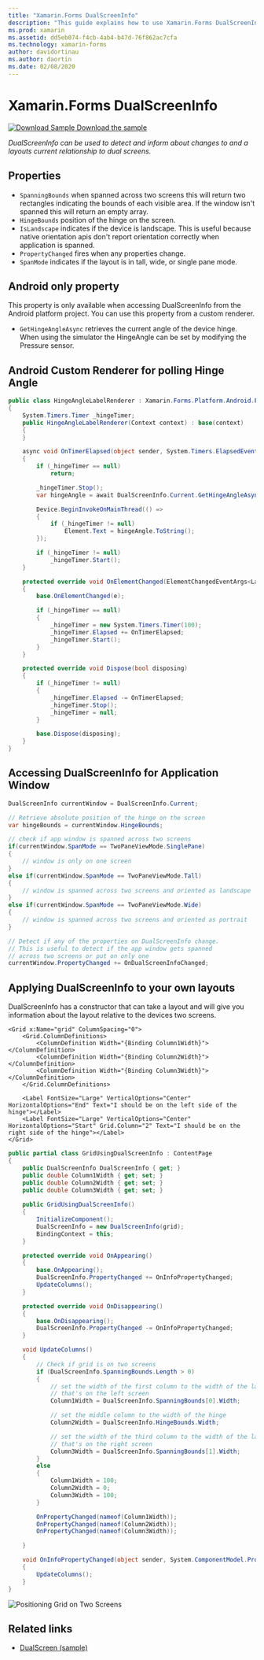 ```yaml
---
title: "Xamarin.Forms DualScreenInfo"
description: "This guide explains how to use Xamarin.Forms DualScreenInfo to optimize your app experience for dual-screen devices such as Surface Duo and Surface Neo."
ms.prod: xamarin
ms.assetid: dd5eb074-f4cb-4ab4-b47d-76f862ac7cfa
ms.technology: xamarin-forms
author: davidortinau
ms.author: daortin
ms.date: 02/08/2020
---
```


# Xamarin.Forms DualScreenInfo

[![Download Sample](~/media/shared/download.png) Download the sample](https://github.com/xamarin/xamarin-forms-samples/UserInterface/DualScreenDemos)

_DualScreenInfo can be used to detect and inform about changes to and a layouts current relationship to dual screens._

## Properties

- `SpanningBounds` when spanned across two screens this will return two rectangles indicating the bounds of each visible area. If the window isn't spanned this will return an empty array.
- `HingeBounds` position of the hinge on the screen.
- `IsLandscape` indicates if the device is landscape. This is useful because native orientation apis don't report orientation correctly when application is spanned.
- `PropertyChanged` fires when any properties change.
- `SpanMode` indicates if the layout is in tall, wide, or single pane mode.

## Android only property

This property is only available when accessing DualScreenInfo from the Android platform project.
You can use this property from a custom renderer.

- `GetHingeAngleAsync` retrieves the current angle of the device hinge. When using the simulator the HingeAngle can be set by modifying the Pressure sensor.

## Android Custom Renderer for polling Hinge Angle

```C#
public class HingeAngleLabelRenderer : Xamarin.Forms.Platform.Android.FastRenderers.LabelRenderer
{
    System.Timers.Timer _hingeTimer;
    public HingeAngleLabelRenderer(Context context) : base(context)
    {
    }

    async void OnTimerElapsed(object sender, System.Timers.ElapsedEventArgs e)
    {
        if (_hingeTimer == null)
            return;

        _hingeTimer.Stop();
        var hingeAngle = await DualScreenInfo.Current.GetHingeAngleAsync();

        Device.BeginInvokeOnMainThread(() =>
        {
            if (_hingeTimer != null)
                Element.Text = hingeAngle.ToString();
        });

        if (_hingeTimer != null)
            _hingeTimer.Start();
    }

    protected override void OnElementChanged(ElementChangedEventArgs<Label> e)
    {
        base.OnElementChanged(e);

        if (_hingeTimer == null)
        {
            _hingeTimer = new System.Timers.Timer(100);
            _hingeTimer.Elapsed += OnTimerElapsed;
            _hingeTimer.Start();
        }
    }

    protected override void Dispose(bool disposing)
    {
        if (_hingeTimer != null)
        {
            _hingeTimer.Elapsed -= OnTimerElapsed;
            _hingeTimer.Stop();
            _hingeTimer = null;
        }

        base.Dispose(disposing);
    }
}
```

## Accessing DualScreenInfo for Application Window

```c#
DualScreenInfo currentWindow = DualScreenInfo.Current;

// Retrieve absolute position of the hinge on the screen
var hingeBounds = currentWindow.HingeBounds;

// check if app window is spanned across two screens
if(currentWindow.SpanMode == TwoPaneViewMode.SinglePane)
{
    // window is only on one screen
}
else if(currentWindow.SpanMode == TwoPaneViewMode.Tall)
{
    // window is spanned across two screens and oriented as landscape
}
else if(currentWindow.SpanMode == TwoPaneViewMode.Wide)
{
    // window is spanned across two screens and oriented as portrait
}

// Detect if any of the properties on DualScreenInfo change.
// This is useful to detect if the app window gets spanned
// across two screens or put on only one  
currentWindow.PropertyChanged += OnDualScreenInfoChanged;
```

## Applying DualScreenInfo to your own layouts

DualScreenInfo has a constructor that can take a layout and will 
give you information about the layout relative to the devices two 
screens.

```xaml
<Grid x:Name="grid" ColumnSpacing="0">
    <Grid.ColumnDefinitions>
        <ColumnDefinition Width="{Binding Column1Width}"></ColumnDefinition>
        <ColumnDefinition Width="{Binding Column2Width}"></ColumnDefinition>
        <ColumnDefinition Width="{Binding Column3Width}"></ColumnDefinition>
    </Grid.ColumnDefinitions>

    <Label FontSize="Large" VerticalOptions="Center" HorizontalOptions="End" Text="I should be on the left side of the hinge"></Label>
    <Label FontSize="Large" VerticalOptions="Center" HorizontalOptions="Start" Grid.Column="2" Text="I should be on the right side of the hinge"></Label>
</Grid>
```

```C#
public partial class GridUsingDualScreenInfo : ContentPage
{
    public DualScreenInfo DualScreenInfo { get; }
    public double Column1Width { get; set; }
    public double Column2Width { get; set; }
    public double Column3Width { get; set; }
    
    public GridUsingDualScreenInfo()
    {
        InitializeComponent();
        DualScreenInfo = new DualScreenInfo(grid);
        BindingContext = this;
    }

    protected override void OnAppearing()
    {
        base.OnAppearing();
        DualScreenInfo.PropertyChanged += OnInfoPropertyChanged;
        UpdateColumns();
    }

    protected override void OnDisappearing()
    {
        base.OnDisappearing();
        DualScreenInfo.PropertyChanged -= OnInfoPropertyChanged;
    }

    void UpdateColumns()
    {
        // Check if grid is on two screens
        if (DualScreenInfo.SpanningBounds.Length > 0)
        {
            // set the width of the first column to the width of the layout
            // that's on the left screen
            Column1Width = DualScreenInfo.SpanningBounds[0].Width;

            // set the middle column to the width of the hinge
            Column2Width = DualScreenInfo.HingeBounds.Width;

            // set the width of the third column to the width of the layout
            // that's on the right screen
            Column3Width = DualScreenInfo.SpanningBounds[1].Width;
        }
        else
        {
            Column1Width = 100;
            Column2Width = 0;
            Column3Width = 100;
        }

        OnPropertyChanged(nameof(Column1Width));
        OnPropertyChanged(nameof(Column2Width));
        OnPropertyChanged(nameof(Column3Width));

    }

    void OnInfoPropertyChanged(object sender, System.ComponentModel.PropertyChangedEventArgs e)
    {
        UpdateColumns();
    }
}
```

![](../dual-screen-images/grid-on-two-screens.png "Positioning Grid on Two Screens")


## Related links

- [DualScreen (sample)](https://github.com/xamarin/xamarin-forms-samples/DualScreenDemos)